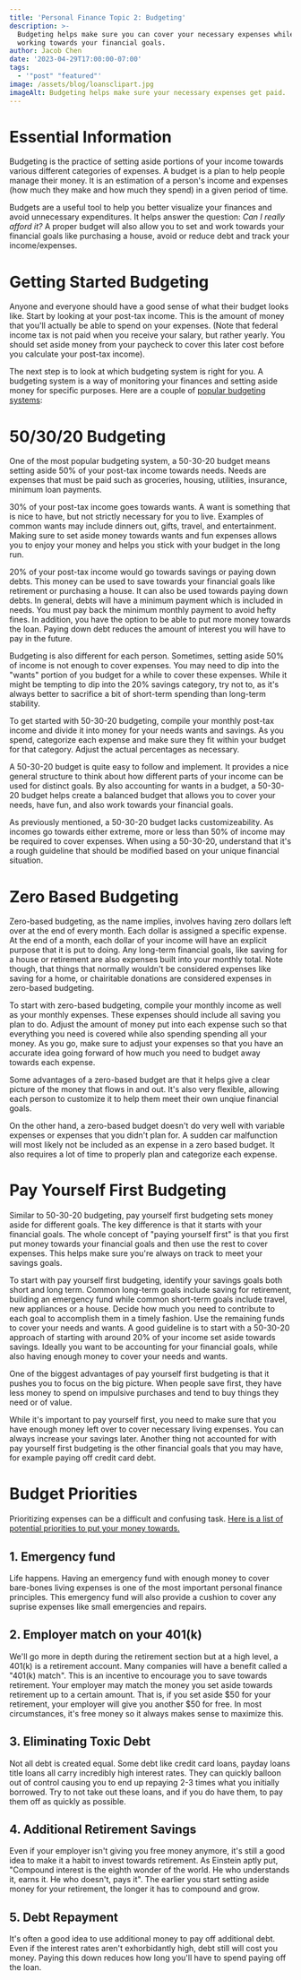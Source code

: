 ```yaml
---
title: 'Personal Finance Topic 2: Budgeting'
description: >-
  Budgeting helps make sure you can cover your necessary expenses while also
  working towards your financial goals.
author: Jacob Chen
date: '2023-04-29T17:00:00-07:00'
tags:
  - '"post" "featured"'
image: /assets/blog/loansclipart.jpg
imageAlt: Budgeting helps make sure your necessary expenses get paid.
---
```

# Essential Information

Budgeting is the practice of setting aside portions of your income towards various different categories of expenses. A budget is a plan to help people manage their money. It is an estimation of a person's income and expenses (how much they make and how much they spend) in a given period of time. 

Budgets are a useful tool to help you better visualize your finances and avoid unnecessary expenditures. It helps answer the question: _Can I really afford it?_ A proper budget will also allow you to set and work towards your financial goals like purchasing a house, avoid or reduce debt and track your income/expenses. 

# Getting Started Budgeting

Anyone and everyone should have a good sense of what their budget looks like. Start by looking at your post-tax income. This is the amount of money that you'll actually be able to spend on your expenses. (Note that federal income tax is not paid when you receive your salary, but rather yearly. You should set aside money from your paycheck to cover this later cost before you calculate your post-tax income).

The next step is to look at which budgeting system is right for you. A budgeting system is a way of monitoring your finances and setting aside money for specific purposes. Here are a couple of [popular budgeting systems](https://srfs.upenn.edu/financial-wellness/browse-topics/budgeting/popular-budgeting-strategies):

# 50/30/20 Budgeting

One of the most popular budgeting system, a 50-30-20 budget means setting aside 50% of your post-tax income towards needs. Needs are expenses that must be paid such as groceries, housing, utilities, insurance, minimum loan payments. 

30% of your post-tax income goes towards wants. A want is something that is nice to have, but not strictly necessary for you to live. Examples of common wants may include dinners out, gifts, travel, and entertainment. Making sure to set aside money towards wants and fun expenses allows you to enjoy your money and helps you stick with your budget in the long run.

20% of your post-tax income would go towards savings or paying down debts. This money can be used to save towards your financial goals like retirement or purchasing a house. It can also be used towards paying down debts. In general, debts will have a minimum payment which is included in needs. You must pay back the minimum monthly payment to avoid hefty fines. In addition, you have the option to be able to put more money towards the loan. Paying down debt reduces the amount of interest you will have to pay in the future.

Budgeting is also different for each person. Sometimes, setting aside 50% of income is not enough to cover expenses. You may need to dip into the "wants" portion of you budget for a while to cover these expenses. While it might be tempting to dip into the 20% savings category, try not to, as it's always better to sacrifice a bit of short-term spending than long-term stability.

To get started with 50-30-20 budgeting, compile your monthly post-tax income and divide it into money for your needs wants and savings. As you spend, categorize each expense and make sure they fit within your budget for that category. Adjust the actual percentages as necessary.

A 50-30-20 budget is quite easy to follow and implement. It provides a nice general structure to think about how different parts of your income can be used for distinct goals. By also accounting for wants in a budget, a 50-30-20 budget helps create a balanced budget that allows you to cover your needs, have fun, and also work towards your financial goals.

As previously mentioned, a 50-30-20 budget lacks customizeability. As incomes go towards either extreme, more or less than 50% of income may be required to cover expenses. When using a 50-30-20, understand that it's a rough guideline that should be modified based on your unique financial situation.

# Zero Based Budgeting

Zero-based budgeting, as the name implies, involves having zero dollars left over at the end of every month. Each dollar is assigned a specific expense. At the end of a month, each dollar of your income will have an explicit purpose that it is put to doing. Any long-term financial goals, like saving for a house or retirement are also expenses built into your monthly total. Note though, that things that normally wouldn't be considered expenses like saving for a home, or chairitable donations are considered expenses in zero-based budgeting. 

To start with zero-based budgeting, compile your monthly income as well as your monthly expenses. These expenses should include all saving you plan to do. Adjust the amount of money put into each expense such so that everything you need is covered while also spending spending all your money. As you go, make sure to adjust your expenses so that you have an accurate idea going forward of how much you need to budget away towards each expense.

Some advantages of a zero-based budget are that it helps give a clear picture of the money that flows in and out. It's also very flexible, allowing each person to customize it to help them meet their own unqiue financial goals. 

On the other hand, a zero-based budget doesn't do very well with variable expenses or expenses that you didn't plan for. A sudden car malfunction will most likely not be included as an expense in a zero based budget. It also requires a lot of time to properly plan and categorize each expense. 

# Pay Yourself First Budgeting

Similar to 50-30-20 budgeting, pay yourself first budgeting sets money aside for different goals. The key difference is that it starts with your financial goals. The whole concept of "paying yourself first" is that you first put money towards your financial goals and then use the rest to cover expenses. This helps make sure you're always on track to meet your savings goals.

To start with pay yourself first budgeting, identify your savings goals both short and long term. Common long-term goals include saving for retirement, building an emergency fund while common short-term goals include travel, new appliances or a house. Decide how much you need to contribute to each goal to accomplish them in a timely fashion. Use the remaining funds to cover your needs and wants. A good guideline is to start with a 50-30-20 approach of starting with around 20% of your income set aside towards savings. Ideally you want to be accounting for your financial goals, while also having enough money to cover your needs and wants.

One of the biggest advantages of pay yourself first budgeting is that it pushes you to focus on the big picture. When people save first, they have less money to spend on impulsive purchases and tend to buy things they need or of value.

While it's important to pay yourself first, you need to make sure that you have enough money left over to cover necessary living expenses. You can always increase your savings later. Another thing not accounted for with pay yourself first budgeting is the other financial goals that you may have, for example paying off credit card debt.

# Budget Priorities

Prioritizing expenses can be a difficult and confusing task. [Here is a list of potential priorities to put your money towards.](https://www.nerdwallet.com/article/finance/how-to-budget)

## 1. Emergency fund

Life happens. Having an emergency fund with enough money to cover bare-bones living expenses is one of the most important personal finance principles. This emergency fund will also provide a cushion to cover any suprise expenses like small emergencies and repairs.

## 2. Employer match on your 401(k)

We'll go more in depth during the retirement section but at a high level, a 401(k) is a retirement account. Many companies will have a benefit called a "401(k) match". This is an incentive to encourage you to save towards retirement. Your employer may match the money you set aside towards retirement up to a certain amount. That is, if you set aside $50 for your retirement, your employer will give you another $50 for free. In most circumstances, it's free money so it always makes sense to maximize this.

## 3. Eliminating Toxic Debt

Not all debt is created equal. Some debt like credit card loans, payday loans title loans all carry incredibly high interest rates. They can quickly balloon out of control causing you to end up repaying 2-3 times what you initially borrowed. Try to not take out these loans, and if you do have them, to pay them off as quickly as possible. 

## 4. Additional Retirement Savings

Even if your employer isn't giving you free money anymore, it's still a good idea to make it a habit to invest towards retirement. As Einstein aptly put, "Compound interest is the eighth wonder of the world. He who understands it, earns it. He who doesn't, pays it". The earlier you start setting aside money for your retirement, the longer it has to compound and grow.

## 5. Debt Repayment

It's often a good idea to use additional money to pay off additional debt. Even if the interest rates aren't exhorbidantly high, debt still will cost you money. Paying this down reduces how long you'll have to spend paying off the loan.
